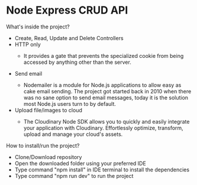 <h1> Node Express CRUD API </h1>

<p>What's inside the project?</p>
<ul>
    <li>Create, Read, Update and Delete Controllers</li>
    <li>HTTP only</li>
        <ul>
            <li>
                <p> It provides a gate that prevents the specialized cookie from being accessed by anything other than the server.</p>
            </li>
        </ul>
    <li>Send email</li>
        <ul>
            <li>Nodemailer is a module for Node.js applications to allow easy as cake email sending. The project got started back in 2010 when there was no sane option to send email messages, today it is the solution most Node.js users turn to by default.</li>
        </ul>
    <li>Upload file/images to cloud</li>
        <ul>
            <li>The Cloudinary Node SDK allows you to quickly and easily integrate your application with Cloudinary. Effortlessly optimize, transform, upload and manage your cloud's assets.</li>
        </ul>
</ul>

<p>How to install/run the project?</p>
<ul>
    <li>Clone/Download repository</li>
    <li>Open the downloaded folder using your preferred IDE </li>
    <li>Type command "npm install" in IDE terminal to install the dependencies</li>
    <li>Type command "npm run dev" to run the project</li>
</ul>
